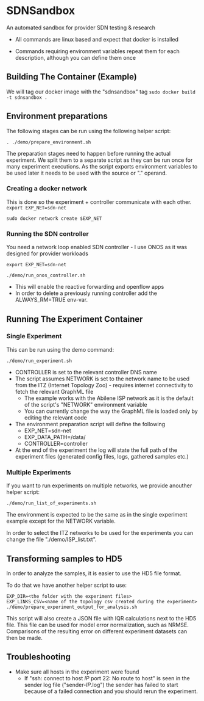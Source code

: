 # SDNSandbox
An automated sandbox for provider SDN testing &amp; research

* All commands are linux based and expect that docker is installed

* Commands requiring environment variables repeat them for each description, although you can define them once

## Building The Container (Example)
We will tag our docker image with the "sdnsandbox" tag
`sudo docker build -t sdnsandbox .`

## Environment preparations
The following stages can be run using the following helper script:

`. ./demo/prepare_environment.sh`

The preparation stages need to happen before running the actual experiment.
We split them to a separate script as they can be run once for many experiment executions.
As the script exports environment variables to be used later it needs to be used with the source or "." operand.
### Creating a docker network
This is done so the experiment + controller communicate with each other.
`export EXP_NET=sdn-net`

`sudo docker network create $EXP_NET`

### Running the SDN controller
 You need a network loop enabled SDN controller - I use ONOS as it was designed for provider workloads
 
`export EXP_NET=sdn-net`

`./demo/run_onos_controller.sh`

* This will enable the reactive forwarding and openflow apps
* In order to delete a previously running controller add the ALWAYS_RM=TRUE env-var.

## Running The Experiment Container
### Single Experiment
This can be run using the demo command:

`./demo/run_experiment.sh`
        
* CONTROLLER is set to the relevant controller DNS name
* The script assumes NETWORK is set to the network name to be used from the ITZ (Internet Topology Zoo) -
requires internet connectivity to fetch the relevant GraphML file
    * The example works with the Abilene ISP network as it is the default of the script's "NETWORK" environment variable
    * You can currently change the way the GraphML file is loaded only by editing the relevant code
* The environment preparation script will define the following
    * EXP_NET=sdn-net
    * EXP_DATA_PATH=/data/
    * CONTROLLER=controller 
* At the end of the experiment the log will state the full path of the experiment files
(generated config files, logs, gathered samples etc.)

### Multiple Experiments
If you want to run experiments on multiple networks, we provide anouther helper script:

`./demo/run_list_of_experiments.sh`

The environment is expected to be the same as in the single experiment example except for the NETWORK variable.

In order to select the ITZ networks to be used for the experiments you can change the file "./demo/ISP_list.txt".
## Transforming samples to HD5
In order to analyze the samples, it is easier to use the HD5 file format.

To do that we have another helper script to use:
```
EXP_DIR=<the folder with the experiment files>
EXP_LINKS_CSV=<name of the topology csv created during the experiment>
./demo/prepare_experiment_output_for_analysis.sh
```

This script will also create a JSON file with IQR calculations next to the HD5 file.
This file can be used for model error normalization, such as NRMSE.
Comparisons of the resulting error on different experiment datasets can then be made.  
## Troubleshooting
* Make sure all hosts in the experiment were found
    - If "ssh: connect to host _IP_ port 22: No route to host" is seen in the
    sender log file ("sender-_IP_.log") the sender has failed to start because
    of a failed connection and you should rerun the experiment.
